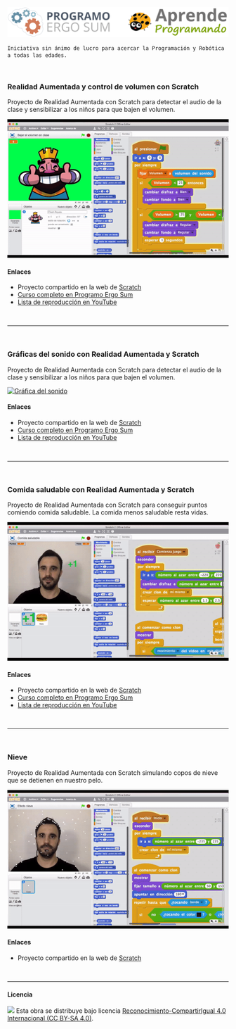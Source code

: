 <img src="logo.png" /><br>
```
Iniciativa sin ánimo de lucro para acercar la Programación y Robótica a todas las edades.
```



<br>



### Realidad Aumentada y control de volumen con Scratch

Proyecto de Realidad Aumentada con Scratch para detectar el audio de la clase y sensibilizar a los niños para que bajen el volumen.

[![Bajar el volumen en clase](Bajar-el-volumen-en-clase/preview.gif)](https://scratch.mit.edu/projects/159779241/)

#### Enlaces 
- Proyecto compartido en la web de [Scratch](https://scratch.mit.edu/projects/159779241/)
- [Curso completo en Programo Ergo Sum](http://www.programoergosum.com/cursos-online/programacion-para-docentes/225-realidad-aumentada-y-control-de-volumen-con-scratch)
- [Lista de reproducción en YouTube](https://www.youtube.com/playlist?list=PLGlS7vMgjN7XmsaXKt3ZzPa4qt3SV7veo)



<br><hr><br>



### Gráficas del sonido con Realidad Aumentada y Scratch
Proyecto de Realidad Aumentada con Scratch para detectar el audio de la clase y sensibilizar a los niños para que bajen el volumen.

[![Gráfica del sonido](Gráfica-del-sonido/preview.gif)](https://scratch.mit.edu/projects/159798128/)

#### Enlaces 
- Proyecto compartido en la web de [Scratch](https://scratch.mit.edu/projects/159798128/)
- [Curso completo en Programo Ergo Sum](http://www.programoergosum.com/cursos-online/programacion-para-docentes/227-graficas-de-audio-con-realidad-aumentada-y-scratch)
- [Lista de reproducción en YouTube](https://www.youtube.com/playlist?list=PLGlS7vMgjN7U6or-jRzWpAaZ54a-cwla4)



<br><hr><br>



### Comida saludable con Realidad Aumentada y Scratch
Proyecto de Realidad Aumentada con Scratch para conseguir puntos comiendo comida saludable. La comida menos saludable resta vidas.

[![Comida-saludable](Comida-saludable/preview.gif)](https://scratch.mit.edu/projects/159885713/)

#### Enlaces 
- Proyecto compartido en la web de [Scratch](https://scratch.mit.edu/projects/159885713/)
- [Curso completo en Programo Ergo Sum](http://www.programoergosum.com/cursos-online/scratch/167-pokemon-go-programado-con-scratch-y-realidad-aumentada)
- [Lista de reproducción en YouTube](https://www.youtube.com/playlist?list=PLGlS7vMgjN7Vb6j5DAcq6v-PyPYofcUL6)



<br><hr><br>



### Nieve
Proyecto de Realidad Aumentada con Scratch simulando copos de nieve que se detienen en nuestro pelo.

[![Nieve](Nieve/preview.gif)](https://scratch.mit.edu/projects/147157528/)

#### Enlaces 
- Proyecto compartido en la web de [Scratch](https://scratch.mit.edu/projects/147157528/)


<br>

***

#### Licencia

<img src="http://i.creativecommons.org/l/by-sa/4.0/88x31.png" /> Esta obra se distribuye bajo licencia [Reconocimiento-CompartirIgual 4.0 Internacional (CC BY-SA 4.0)](https://creativecommons.org/licenses/by-sa/4.0/deed.es_ES).
